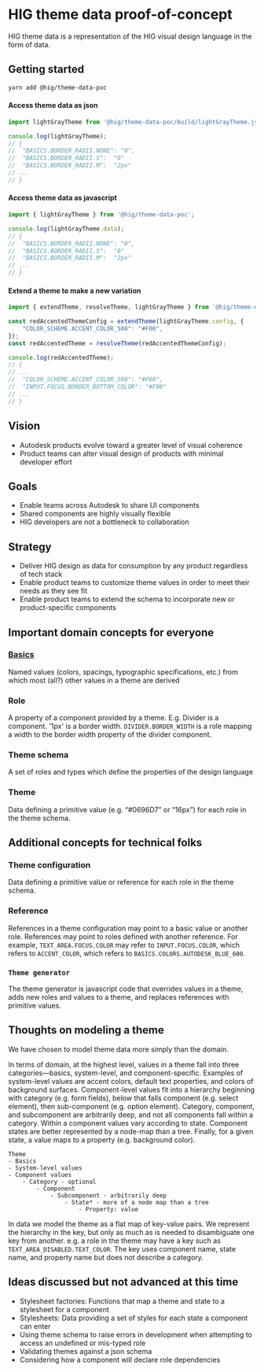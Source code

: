 # HIG theme data proof-of-concept

HIG theme data is a representation of the HIG visual design language in the form of data.


## Getting started
```bash
yarn add @hig/theme-data-poc
```

#### Access theme data as json
```js
import lightGrayTheme from '@hig/theme-data-poc/build/lightGrayTheme.json';

console.log(lightGrayTheme);
// {
//  "BASICS.BORDER_RADII.NONE": "0",
//  "BASICS.BORDER_RADII.S":  "0"
//  "BASICS.BORDER_RADII.M":  "2px"
// ...
// }
```

#### Access theme data as javascript
```js
import { lightGrayTheme } from '@hig/theme-data-poc';

console.log(lightGrayTheme.data);
// {
//  "BASICS.BORDER_RADII.NONE": "0",
//  "BASICS.BORDER_RADII.S":  "0"
//  "BASICS.BORDER_RADII.M":  "2px"
// ...
// }
```

#### Extend a theme to make a new variation
```js
import { extendTheme, resolveTheme, lightGrayTheme } from '@hig/theme-data-poc';

const redAccentedThemeConfig = extendTheme(lightGrayTheme.config, {
    "COLOR_SCHEME.ACCENT_COLOR_500": "#F00",
});
const redAccentedTheme = resolveTheme(redAccentedThemeConfig);

console.log(redAccentedTheme);
// {
// ...
//  "COLOR_SCHEME.ACCENT_COLOR_500": "#F00",
//  "INPUT.FOCUS.BORDER_BOTTOM_COLOR": "#F00"
// ...
// }
```


## Vision
- Autodesk products evolve toward a greater level of visual coherence
- Product teams can alter visual design of products with minimal developer effort

## Goals
- Enable teams across Autodesk to share UI components
- Shared components are highly visually flexible
- HIG developers are not a bottleneck to collaboration

## Strategy
- Deliver HIG design as data for consumption by any product regardless of tech stack
- Enable product teams to customize theme values in order to meet their needs as they see fit
- Enable product teams to extend the schema to incorporate new or product-specific components

## Important domain concepts for everyone

### [Basics](./src/basics)
Named values (colors, spacings, typographic specifications, etc.) from which most (all?) other values in a theme are derived

### Role
A property of a component provided by a theme. E.g. Divider is a component. '1px' is a border width. `DIVIDER.BORDER_WIDTH` is a role mapping a width to the border width property of the divider component.

### Theme schema
A set of roles and types which define the properties of the design language

### Theme
Data defining a primitive value (e.g. “#0696D7” or “16px”) for each role in the theme schema.

## Additional concepts for technical folks

### Theme configuration
Data defining a primitive value or reference for each role in the theme schema.

### Reference
References in a theme configuration may point to a basic value or another role. References may point to roles defined with another reference. For example, `TEXT_AREA.FOCUS.COLOR` may refer to `INPUT.FOCUS.COLOR`, which refers to `ACCENT_COLOR`, which refers to `BASICS.COLORS.AUTODESK_BLUE_600`.

### `Theme generator`
The theme generator is javascript code that overrides values in a theme, adds new roles and values to a theme, and replaces references with primitive values.

## Thoughts on modeling a theme
We have chosen to model theme data more simply than the domain.

In terms of domain, at the highest level, values in a theme fall into three categories—basics, system-level, and component-specific. Examples of system-level values are accent colors, default text properties, and colors of background surfaces. Component-level values fit into a hierarchy beginning with category (e.g. form fields), below that falls component (e.g. select element), then sub-component (e.g. option element). Category, component, and subcomponent are arbitrarily deep, and not all components fall within a category. Within a component values vary according to state. Component states are better represented by a node-map than a tree. Finally, for a given state, a value maps to a property (e.g. background color).

```
Theme
- Basics
- System-level values
- Component values
    - Category - optional
        - Component
            - Subcomponent - arbitrarily deep
                - State* - more of a node map than a tree
                    - Property: value
```

In data we model the theme as a flat map of key-value pairs. We represent the hierarchy in the key, but only as much as is needed to disambiguate one key from another. e.g. a role in the theme may have a key such as `TEXT_AREA_DISABLED.TEXT_COLOR`. The key uses component name, state name, and property name but does not describe a category.

## Ideas discussed but not advanced at this time
- Stylesheet factories: Functions that map a theme and state to a stylesheet for a component
- Stylesheets: Data providing a set of styles for each state a component can enter
- Using theme schema to raise errors in development when attempting to access an undefined or mis-typed role
- Validating themes against a json schema
- Considering how a component will declare role dependencies
